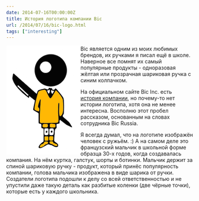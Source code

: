 ```yaml
---
date: 2014-07-16T00:00:00Z
title: История логотипа компании Bic
url: /2014/07/16/bic-logo.html
tags: ["interesting"]
---
```


<img src="/images/logo-bic.png" style="float:left" alt="Bic">
Bic является одним из моих любимых брендов, их ручками я писал ещё в школе.
Наверное все помнят их самый популярные продукты  - одноразовая жёлтая или прозрачная
шариковая ручка с синим колпачком.

На официальном сайте Bic Inc. есть [история компании](http://www.bicworld.com/en/bic-group/history/),
но почему-то нет истории логотипа, хотя она не менее интересна.
Восполню этот пробел рассказом, основанным на словах сотрудника Bic Russia.

Я всегда думал, что на логотипе изображён человек с ружьём. :)
А на самом деле это французский мальчик в школьной форме образца 30-х годов, когда
создавалась компания. На нём куртка, галстук, шорты и ботинки.
Мальчик держит за спиной шариковую ручку - продукт, который принёс
популярность компании, голова мальчика изображена в виде шарика от ручки.
Создатели логотипа подошли к делу со всей ответственностью и не упустили даже такую
деталь как разбитые коленки (две чёрные точки), которые есть у каждого школьника.
